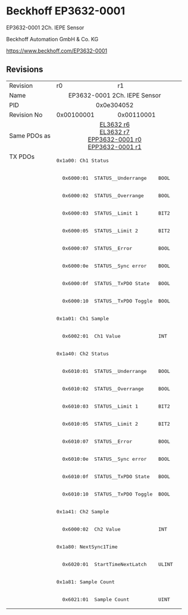 # Beckhoff EP3632-0001

EP3632-0001 2Ch. IEPE Sensor

Beckhoff Automation GmbH & Co. KG

https://www.beckhoff.com/EP3632-0001

## Revisions
<table>
<tr >
<td>Revision</td>
<td><div class="foo">r0</div></td>
<td><div class="foo">r1</div></td>
</tr>
<tr >
<td>Name</td>
<td colspan=2 align="center"><div class="foo">EP3632-0001 2Ch. IEPE Sensor</div></td>
</tr>
<tr >
<td>PID</td>
<td colspan=2 align="center"><div class="foo">0x0e304052</div></td>
</tr>
<tr >
<td>Revision No</td>
<td>0x00100001</td>
<td>0x00110001</td>
</tr>
<tr >
<td>Same PDOs as</td>
<td colspan=2 align="center"><a href="EL3632">EL3632 r6</a><br/><a href="EL3632">EL3632 r7</a><br/><a href="EPP3632-0001">EPP3632-0001 r0</a><br/><a href="EPP3632-0001">EPP3632-0001 r1</a></td>
</tr>
<tr class="txpdo pdosection">
<td rowspan=26 valign=top>TX PDOs</td>
<td colspan=2 align="left"><pre>0x1a00: Ch1 Status</pre></td>
<td></td>
</tr>
<tr class="txpdo">
<td colspan=2 align="left"><pre>  0x6000:01  STATUS__Underrange    BOOL</pre></td>
</tr>
<tr class="txpdo">
<td colspan=2 align="left"><pre>  0x6000:02  STATUS__Overrange     BOOL</pre></td>
</tr>
<tr class="txpdo">
<td colspan=2 align="left"><pre>  0x6000:03  STATUS__Limit 1       BIT2</pre></td>
</tr>
<tr class="txpdo">
<td colspan=2 align="left"><pre>  0x6000:05  STATUS__Limit 2       BIT2</pre></td>
</tr>
<tr class="txpdo">
<td colspan=2 align="left"><pre>  0x6000:07  STATUS__Error         BOOL</pre></td>
</tr>
<tr class="txpdo">
<td colspan=2 align="left"><pre>  0x6000:0e  STATUS__Sync error    BOOL</pre></td>
</tr>
<tr class="txpdo">
<td colspan=2 align="left"><pre>  0x6000:0f  STATUS__TxPDO State   BOOL</pre></td>
</tr>
<tr class="txpdo">
<td colspan=2 align="left"><pre>  0x6000:10  STATUS__TxPDO Toggle  BOOL</pre></td>
</tr>
<tr class="txpdo pdosection">
<td colspan=2 align="left"><pre>0x1a01: Ch1 Sample</pre></td>
</tr>
<tr class="txpdo">
<td colspan=2 align="left"><pre>  0x6002:01  Ch1 Value             INT</pre></td>
</tr>
<tr class="txpdo pdosection">
<td colspan=2 align="left"><pre>0x1a40: Ch2 Status</pre></td>
</tr>
<tr class="txpdo">
<td colspan=2 align="left"><pre>  0x6010:01  STATUS__Underrange    BOOL</pre></td>
</tr>
<tr class="txpdo">
<td colspan=2 align="left"><pre>  0x6010:02  STATUS__Overrange     BOOL</pre></td>
</tr>
<tr class="txpdo">
<td colspan=2 align="left"><pre>  0x6010:03  STATUS__Limit 1       BIT2</pre></td>
</tr>
<tr class="txpdo">
<td colspan=2 align="left"><pre>  0x6010:05  STATUS__Limit 2       BIT2</pre></td>
</tr>
<tr class="txpdo">
<td colspan=2 align="left"><pre>  0x6010:07  STATUS__Error         BOOL</pre></td>
</tr>
<tr class="txpdo">
<td colspan=2 align="left"><pre>  0x6010:0e  STATUS__Sync error    BOOL</pre></td>
</tr>
<tr class="txpdo">
<td colspan=2 align="left"><pre>  0x6010:0f  STATUS__TxPDO State   BOOL</pre></td>
</tr>
<tr class="txpdo">
<td colspan=2 align="left"><pre>  0x6010:10  STATUS__TxPDO Toggle  BOOL</pre></td>
</tr>
<tr class="txpdo pdosection">
<td colspan=2 align="left"><pre>0x1a41: Ch2 Sample</pre></td>
</tr>
<tr class="txpdo">
<td colspan=2 align="left"><pre>  0x6000:02  Ch2 Value             INT</pre></td>
</tr>
<tr class="txpdo pdosection">
<td colspan=2 align="left"><pre>0x1a80: NextSync1Time</pre></td>
</tr>
<tr class="txpdo">
<td colspan=2 align="left"><pre>  0x6020:01  StartTimeNextLatch    ULINT</pre></td>
</tr>
<tr class="txpdo pdosection">
<td colspan=2 align="left"><pre>0x1a81: Sample Count</pre></td>
</tr>
<tr class="txpdo">
<td colspan=2 align="left"><pre>  0x6021:01  Sample Count          UINT</pre></td>
</tr>
</table>
